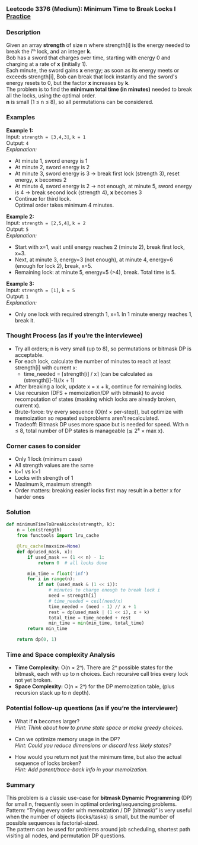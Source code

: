 ### Leetcode 3376 (Medium): Minimum Time to Break Locks I [Practice](https://leetcode.com/problems/minimum-time-to-break-locks-i)

### Description  
Given an array **strength** of size n where strength[i] is the energy needed to break the iᵗʰ lock, and an integer **k**.  
Bob has a sword that charges over time, starting with energy 0 and charging at a rate of **x** (initially 1).  
Each minute, the sword gains **x** energy; as soon as its energy meets or exceeds strength[i], Bob can break that lock instantly and the sword's energy resets to 0, but the factor **x** increases by **k**.  
The problem is to find the **minimum total time (in minutes)** needed to break all the locks, using the optimal order.  
**n** is small (1 ≤ n ≤ 8), so all permutations can be considered.

### Examples  

**Example 1:**  
Input: `strength = [3,4,3]`, `k = 1`  
Output: `4`  
*Explanation:*
- At minute 1, sword energy is 1
- At minute 2, sword energy is 2
- At minute 3, sword energy is 3 → break first lock (strength 3), reset energy, **x** becomes 2
- At minute 4, sword energy is 2 → not enough, at minute 5, sword energy is 4 → break second lock (strength 4), **x** becomes 3  
- Continue for third lock.  
Optimal order takes minimum 4 minutes.

**Example 2:**  
Input: `strength = [2,5,4]`, `k = 2`  
Output: `5`  
*Explanation:*
- Start with x=1, wait until energy reaches 2 (minute 2), break first lock, x=3.
- Next, at minute 3, energy=3 (not enough), at minute 4, energy=6 (enough for lock 2), break, x=5.
- Remaining lock: at minute 5, energy=5 (>4), break.
Total time is 5.

**Example 3:**  
Input: `strength = [1]`, `k = 5`  
Output: `1`  
*Explanation:*
- Only one lock with required strength 1, x=1. In 1 minute energy reaches 1, break it.

### Thought Process (as if you’re the interviewee)  
- Try all orders; n is very small (up to 8), so permutations or bitmask DP is acceptable.
- For each lock, calculate the number of minutes to reach at least strength[i] with current x:
  - time_needed = ⌈strength[i] / x⌉ (can be calculated as (strength[i]-1)//x + 1)
- After breaking a lock, update x = x + k, continue for remaining locks.
- Use recursion (DFS + memoization/DP with bitmask) to avoid recomputation of states (masking which locks are already broken, current x).
- Brute-force: try every sequence (O(n! × per-step)), but optimize with memoization so repeated subproblems aren't recalculated.
- Tradeoff: Bitmask DP uses more space but is needed for speed. With n ≤ 8, total number of DP states is manageable (≲ 2⁸ × max x).

### Corner cases to consider  
- Only 1 lock (minimum case)
- All strength values are the same
- k=1 vs k>1
- Locks with strength of 1
- Maximum k, maximum strength
- Order matters: breaking easier locks first may result in a better x for harder ones

### Solution

```python
def minimumTimeToBreakLocks(strength, k):
    n = len(strength)
    from functools import lru_cache

    @lru_cache(maxsize=None)
    def dp(used_mask, x):
        if used_mask == (1 << n) - 1:
            return 0  # all locks done

        min_time = float('inf')
        for i in range(n):
            if not (used_mask & (1 << i)):
                # minutes to charge enough to break lock i
                need = strength[i]
                # time_needed = ceil(need/x)
                time_needed = (need - 1) // x + 1
                rest = dp(used_mask | (1 << i), x + k)
                total_time = time_needed + rest
                min_time = min(min_time, total_time)
        return min_time

    return dp(0, 1)
```

### Time and Space complexity Analysis  

- **Time Complexity:** O(n × 2ⁿ). There are 2ⁿ possible states for the bitmask, each with up to n choices. Each recursive call tries every lock not yet broken.
- **Space Complexity:** O(n × 2ⁿ) for the DP memoization table, (plus recursion stack up to n depth).

### Potential follow-up questions (as if you’re the interviewer)  

- What if **n** becomes larger?  
  *Hint: Think about how to prune state space or make greedy choices.*

- Can we optimize memory usage in the DP?  
  *Hint: Could you reduce dimensions or discard less likely states?*

- How would you return not just the minimum time, but also the actual sequence of locks broken?  
  *Hint: Add parent/trace-back info in your memoization.*

### Summary
This problem is a classic use-case for **bitmask Dynamic Programming** (DP) for small n, frequently seen in optimal ordering/sequencing problems.  
Pattern: “Trying every order with memoization / DP (bitmask)” is very useful when the number of objects (locks/tasks) is small, but the number of possible sequences is factorial-sized.  
The pattern can be used for problems around job scheduling, shortest path visiting all nodes, and permutation DP questions.